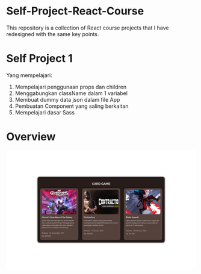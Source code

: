 # Self-Project-React-Course
This repository is a collection of React course projects that I have redesigned with the same key points.
# Self Project 1
Yang mempelajari: 
  1. Mempelajari penggunaan props dan children
  2. Menggabungkan className dalam 1 variabel
  3. Membuat dummy data json dalam file App
  4. Pembuatan Component yang saling berkaitan
  5. Mempelajari dasar Sass

# Overview
![image self project 1](https://github.com/Wdnyana/Self-Project-React-Course/blob/main/self-project-1-result.png)
